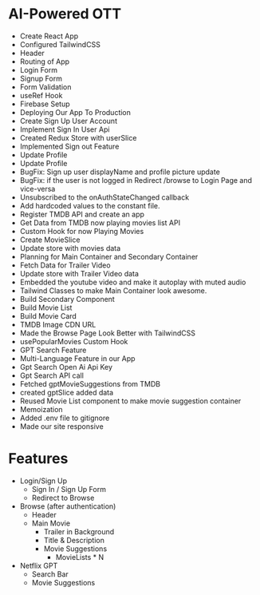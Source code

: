 # AI-Powered OTT

- Create React App
- Configured TailwindCSS
- Header 
- Routing of App
- Login Form
- Signup Form
- Form Validation
- useRef Hook
- Firebase Setup
- Deploying Our App To Production
- Create Sign Up User Account
- Implement Sign In User Api
- Created Redux Store with userSlice
- Implemented Sign out Feature
- Update Profile
- Update Profile
- BugFix: Sign up user displayName and profile picture update
- BugFix: if the user is not logged in Redirect /browse to Login Page and vice-versa
- Unsubscribed to the onAuthStateChanged callback
- Add hardcoded values to the constant file.
- Register TMDB API and create an app
- Get Data from TMDB now playing movies list API
- Custom Hook for now Playing Movies
- Create MovieSlice
- Update store with movies data
- Planning for Main Container and Secondary Container
- Fetch Data for Trailer Video
- Update store with Trailer Video data
- Embedded the youtube video and make it autoplay with muted audio
- Tailwind Classes to make Main Container look awesome.
- Build Secondary Component
- Build Movie List
- Build Movie Card
- TMDB Image CDN URL
- Made the Browse Page Look Better with TailwindCSS
- usePopularMovies Custom Hook
- GPT Search Feature
- Multi-Language Feature in our App
- Gpt Search Open Ai Api Key
- Gpt Search API call
- Fetched gptMovieSuggestions from TMDB
- created gptSlice added data
- Reused Movie List component to make movie suggestion container
- Memoization
- Added .env file to gitignore
- Made our site responsive

# Features
- Login/Sign Up
    - Sign In / Sign Up Form
    - Redirect to Browse
- Browse (after authentication)
    - Header 
    - Main Movie
        - Trailer in Background
        - Title & Description
        - Movie Suggestions
            - MovieLists * N
- Netflix GPT
    - Search Bar
    - Movie Suggestions